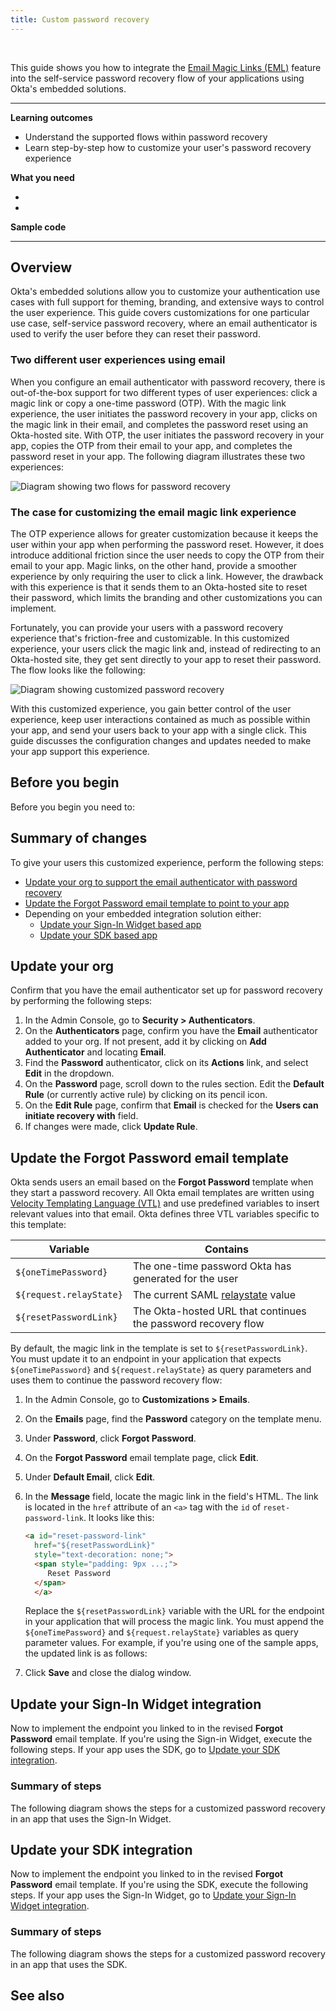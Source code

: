 ```yaml
---
title: Custom password recovery
---
```


<div class="oie-embedded-sdk">

<ApiLifecycle access="ie" /><br>

This guide shows you how to integrate the [Email Magic Links (EML)](https://www.okta.com/passwordless-authentication/#email-magic-link) feature into the self-service password recovery flow of your applications using Okta's embedded solutions.

---
**Learning outcomes**

* Understand the supported flows within password recovery
* Learn step-by-step how to customize your user's password recovery experience

**What you need**

* <StackSnippet snippet="orgconfigurepwdonly" />
* <StackSnippet snippet="oiesdksetup" />

**Sample code**

<StackSnippet snippet="samplecode" />

---

## Overview

Okta's embedded solutions allow you to customize your authentication use cases with full support for theming, branding, and extensive ways to control the user experience. This guide covers customizations for one particular use case, self-service password recovery, where an email authenticator is used to verify the user before they can reset their password.

### Two different user experiences using email

When you configure an email authenticator with password recovery, there is out-of-the-box support for two different types of user experiences: click a magic link or copy a one-time password (OTP). With the magic link experience, the user initiates the password recovery in your app, clicks on the magic link in their email, and completes the password reset using an Okta-hosted site. With OTP, the user initiates the password recovery in your app, copies the OTP from their email to your app, and completes the password reset in your app. The following diagram illustrates these two experiences:

<div class="common-image-format">

![Diagram showing two flows for password recovery](/img/advanced-use-cases/custom-pwd-recovery-no-customizations.png)

</div>

### The case for customizing the email magic link experience

The OTP experience allows for greater customization because it keeps the user within your app when performing the password reset. However, it does introduce additional friction since the user needs to copy the OTP from their email to your app. Magic links, on the other hand, provide a smoother experience by only requiring the user to click a link. However, the drawback with this experience is that it sends them to an Okta-hosted site to reset their password, which limits the branding and other customizations you can implement.

Fortunately, you can provide your users with a password recovery experience that's friction-free and customizable. In this customized experience, your users click the magic link and, instead of redirecting to an Okta-hosted site, they get sent directly to your app to reset their password. The flow looks like the following:

<div class="common-image-format">

![Diagram showing customized password recovery](/img/advanced-use-cases/custom-pwd-recovery-customizations.png)

</div>

With this customized experience, you gain better control of the user experience, keep user interactions contained as much as possible within your app, and send your users back to your app with a single click. This guide discusses the configuration changes and updates needed to make your app support this experience.

## Before you begin

Before you begin you need to:

<StackSnippet snippet="beforeyoubegin" />

## Summary of changes

To give your users this customized experience, perform the following steps:

* [Update your org to support the email authenticator with password recovery](#update-your-org)
* [Update the Forgot Password email template to point to your app](#update-the-forgot-password-email-template)
* Depending on your embedded integration solution either:
    * [Update your Sign-In Widget based app](#update-your-sign-in-widget-integration)
    * [Update your SDK based app](#update-your-sdk-integration)

## Update your org

Confirm that you have the email authenticator set up for password recovery by performing the following steps:

1. In the Admin Console, go to **Security > Authenticators**.
1. On the **Authenticators** page, confirm you have the **Email** authenticator added to your org. If not present, add it by clicking on **Add Authenticator** and locating **Email**.
1. Find the **Password** authenticator, click on its **Actions** link, and select **Edit** in the dropdown.
1. On the **Password** page, scroll down to the rules section. Edit the **Default Rule** (or currently active rule) by clicking on its pencil icon.
1. On the **Edit Rule** page, confirm that **Email** is checked for the **Users can initiate recovery with** field.
1. If changes were made, click **Update Rule**.

## Update the Forgot Password email template

Okta sends users an email based on the **Forgot Password** template when they start a password recovery. All Okta email templates are written using [Velocity Templating Language (VTL)](https://help.okta.com/en-us/Content/Topics/Settings/velocity-variables.htm) and use predefined variables to insert relevant values into that email.  Okta defines three VTL variables specific to this template:

| Variable | Contains  |
| ---------------| ------------------------|
| `${oneTimePassword}`   | The one-time password Okta has generated for the user |
| `${request.relayState}` | The current SAML [relaystate](https://developer.okta.com/docs/concepts/saml/#understanding-sp-initiated-sign-in-flow) value |
| `${resetPasswordLink}` | The Okta-hosted URL that continues the password recovery flow |

By default, the magic link in the template is set to `${resetPasswordLink}`. You must update it to an endpoint in your application that expects `${oneTimePassword}` and `${request.relayState}` as query parameters and uses them to continue the password recovery flow:

1. In the Admin Console, go to **Customizations > Emails**.
1. On the **Emails** page, find the **Password** category on the template menu.
1. Under **Password**, click **Forgot Password**.
1. On the **Forgot Password** email template page, click **Edit**.
1. Under **Default Email**, click **Edit**.
1. In the **Message** field, locate the magic link in the field's HTML. The link is located in the `href` attribute of an `<a>` tag with the `id` of `reset-password-link`. It looks like this:

    ```html
   <a id="reset-password-link"
      href="${resetPasswordLink}"
      style="text-decoration: none;">
      <span style="padding: 9px ...;">
         Reset Password
      </span>
      </a>
    ```

   Replace the `${resetPasswordLink}` variable with the URL for the endpoint in your application that will process the magic link. You must append the `${oneTimePassword}` and `${request.relayState}` variables as query parameter values. For example, if you're using one of the sample apps, the updated link is as follows:

   <StackSnippet snippet="emailtemplate" />

1. Click **Save** and close the dialog window.

## Update your Sign-In Widget integration

Now to implement the endpoint you linked to in the revised **Forgot Password** email template.
If you're using the Sign-in Widget, execute the following steps. If your app uses the SDK, go to [Update your SDK integration](#update-your-sdk-integration).

### Summary of steps

The following diagram shows the steps for a customized password recovery in an app that uses the Sign-In Widget.

<StackSnippet snippet="siwsummary" />

<StackSnippet snippet="siw" />

## Update your SDK integration

Now to implement the endpoint you linked to in the revised **Forgot Password** email template. If you're using the SDK, execute the following steps. If your app uses the Sign-In Widget, go to [Update your Sign-In Widget integration](#update-your-sign-in-widget-integration).

### Summary of steps

The following diagram shows the steps for a customized password recovery in an app that uses the SDK.

<StackSnippet snippet="sdksummary" />

<StackSnippet snippet="sdk" />

## See also

<StackSnippet snippet="relatedusecases" />

</div>
